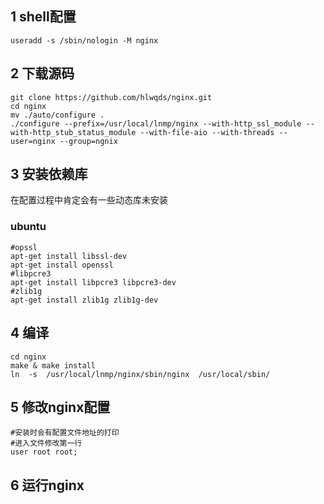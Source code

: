 ## 1 shell配置

```shell
useradd -s /sbin/nologin -M nginx
```

## 2 下载源码

```shell
git clone https://github.com/hlwqds/nginx.git
cd nginx
mv ./auto/configure .
./configure --prefix=/usr/local/lnmp/nginx --with-http_ssl_module --with-http_stub_status_module --with-file-aio --with-threads --user=nginx --group=ngnix
```

## 3 安装依赖库

在配置过程中肯定会有一些动态库未安装

### ubuntu

```shell
#opssl
apt-get install libssl-dev
apt-get install openssl
#libpcre3
apt-get install libpcre3 libpcre3-dev
#zlib1g
apt-get install zlib1g zlib1g-dev
```

## 4 编译

```shell
cd nginx
make & make install
ln  -s  /usr/local/lnmp/nginx/sbin/nginx  /usr/local/sbin/
```

## 5 修改nginx配置

```shell
#安装时会有配置文件地址的打印
#进入文件修改第一行
user root root;
```

## 6 运行nginx

